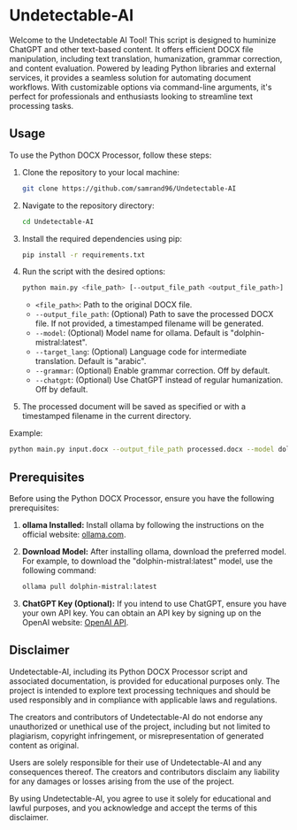 # Undetectable-AI
Welcome to the Undetectable AI Tool! This script is designed to huminize ChatGPT and other text-based content. It offers efficient DOCX file manipulation, including text translation, humanization, grammar correction, and content evaluation. Powered by leading Python libraries and external services, it provides a seamless solution for automating document workflows. With customizable options via command-line arguments, it's perfect for professionals and enthusiasts looking to streamline text processing tasks.

## Usage

To use the Python DOCX Processor, follow these steps:

1. Clone the repository to your local machine:

    ```bash
    git clone https://github.com/samrand96/Undetectable-AI
    ```

2. Navigate to the repository directory:

    ```bash
    cd Undetectable-AI
    ```

3. Install the required dependencies using pip:

    ```bash
    pip install -r requirements.txt
    ```

4. Run the script with the desired options:

    ```bash
    python main.py <file_path> [--output_file_path <output_file_path>] [--model <model_name>] [--target_lang <target_language>] [--grammar] [--chatgpt]
    ```

    - `<file_path>`: Path to the original DOCX file.
    - `--output_file_path`: (Optional) Path to save the processed DOCX file. If not provided, a timestamped filename will be generated.
    - `--model`: (Optional) Model name for ollama. Default is "dolphin-mistral:latest".
    - `--target_lang`: (Optional) Language code for intermediate translation. Default is "arabic".
    - `--grammar`: (Optional) Enable grammar correction. Off by default.
    - `--chatgpt`: (Optional) Use ChatGPT instead of regular humanization. Off by default.

5. The processed document will be saved as specified or with a timestamped filename in the current directory.

Example:

```bash
python main.py input.docx --output_file_path processed.docx --model dolphin-mistral:latest --target_lang russian --grammar --chatgpt
```

## Prerequisites

Before using the Python DOCX Processor, ensure you have the following prerequisites:

1. **ollama Installed:** Install ollama by following the instructions on the official website: [ollama.com](https://ollama.com).

2. **Download Model:** After installing ollama, download the preferred model. For example, to download the "dolphin-mistral:latest" model, use the following command:

    ```bash
    ollama pull dolphin-mistral:latest
    ```

3. **ChatGPT Key (Optional):** If you intend to use ChatGPT, ensure you have your own API key. You can obtain an API key by signing up on the OpenAI website: [OpenAI API](https://beta.openai.com/signup/).

## Disclaimer

Undetectable-AI, including its Python DOCX Processor script and associated documentation, is provided for educational purposes only. The project is intended to explore text processing techniques and should be used responsibly and in compliance with applicable laws and regulations.

The creators and contributors of Undetectable-AI do not endorse any unauthorized or unethical use of the project, including but not limited to plagiarism, copyright infringement, or misrepresentation of generated content as original.

Users are solely responsible for their use of Undetectable-AI and any consequences thereof. The creators and contributors disclaim any liability for any damages or losses arising from the use of the project.

By using Undetectable-AI, you agree to use it solely for educational and lawful purposes, and you acknowledge and accept the terms of this disclaimer.


